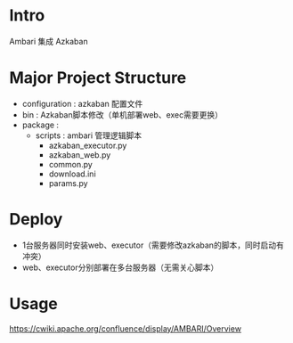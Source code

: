# Intro
Ambari 集成 Azkaban

# Major Project Structure
- configuration : azkaban 配置文件
- bin : Azkaban脚本修改（单机部署web、exec需要更换） 
- package : 
  - scripts :  ambari 管理逻辑脚本
    - azkaban_executor.py  
    - azkaban_web.py
    - common.py
    - download.ini
    - params.py

# Deploy

- 1台服务器同时安装web、executor（需要修改azkaban的脚本，同时启动有冲突）
- web、executor分别部署在多台服务器（无需关心脚本）

# Usage

https://cwiki.apache.org/confluence/display/AMBARI/Overview
